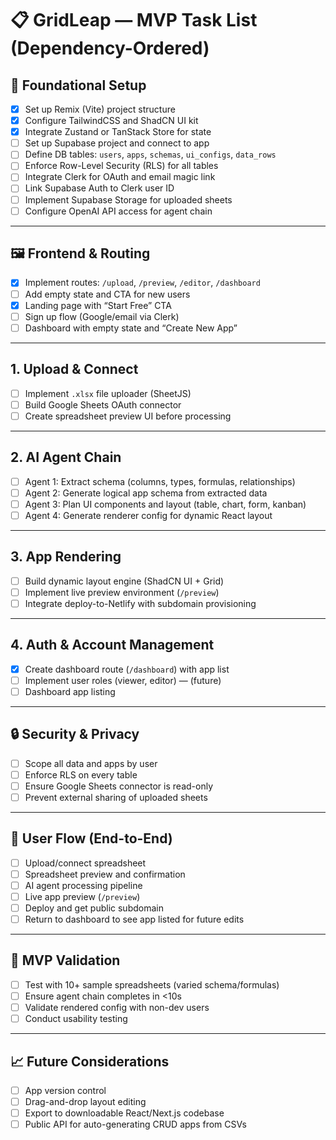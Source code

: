 # 📋 GridLeap — MVP Task List (Dependency-Ordered)

## 🚩 Foundational Setup

- [x] Set up Remix (Vite) project structure
- [x] Configure TailwindCSS and ShadCN UI kit
- [x] Integrate Zustand or TanStack Store for state
- [ ] Set up Supabase project and connect to app
- [ ] Define DB tables: `users`, `apps`, `schemas`, `ui_configs`, `data_rows`
- [ ] Enforce Row-Level Security (RLS) for all tables
- [ ] Integrate Clerk for OAuth and email magic link
- [ ] Link Supabase Auth to Clerk user ID
- [ ] Implement Supabase Storage for uploaded sheets
- [ ] Configure OpenAI API access for agent chain

---

## 🖼 Frontend & Routing

- [x] Implement routes: `/upload`, `/preview`, `/editor`, `/dashboard`
- [ ] Add empty state and CTA for new users
- [x] Landing page with “Start Free” CTA
- [ ] Sign up flow (Google/email via Clerk)
- [ ] Dashboard with empty state and “Create New App”

---

## 1. Upload & Connect

- [ ] Implement `.xlsx` file uploader (SheetJS)
- [ ] Build Google Sheets OAuth connector
- [ ] Create spreadsheet preview UI before processing

---

## 2. AI Agent Chain

- [ ] Agent 1: Extract schema (columns, types, formulas, relationships)
- [ ] Agent 2: Generate logical app schema from extracted data
- [ ] Agent 3: Plan UI components and layout (table, chart, form, kanban)
- [ ] Agent 4: Generate renderer config for dynamic React layout

---

## 3. App Rendering

- [ ] Build dynamic layout engine (ShadCN UI + Grid)
- [ ] Implement live preview environment (`/preview`)
- [ ] Integrate deploy-to-Netlify with subdomain provisioning

---

## 4. Auth & Account Management

- [x] Create dashboard route (`/dashboard`) with app list
- [ ] Implement user roles (viewer, editor) — (future)
- [ ] Dashboard app listing

---

## 🔒 Security & Privacy

- [ ] Scope all data and apps by user
- [ ] Enforce RLS on every table
- [ ] Ensure Google Sheets connector is read-only
- [ ] Prevent external sharing of uploaded sheets

---

## 👤 User Flow (End-to-End)

- [ ] Upload/connect spreadsheet
- [ ] Spreadsheet preview and confirmation
- [ ] AI agent processing pipeline
- [ ] Live app preview (`/preview`)
- [ ] Deploy and get public subdomain
- [ ] Return to dashboard to see app listed for future edits

---

## 🧪 MVP Validation

- [ ] Test with 10+ sample spreadsheets (varied schema/formulas)
- [ ] Ensure agent chain completes in <10s
- [ ] Validate rendered config with non-dev users
- [ ] Conduct usability testing

---

## 📈 Future Considerations

- [ ] App version control
- [ ] Drag-and-drop layout editing
- [ ] Export to downloadable React/Next.js codebase
- [ ] Public API for auto-generating CRUD apps from CSVs
